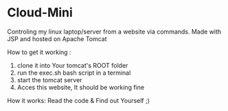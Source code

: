 # Cloud-Mini
Controling my linux laptop/server from a website via commands. Made with JSP and hosted on Apache Tomcat

How to get it working :
1. clone it into Your tomcat's ROOT folder
2. run the exec.sh bash script in a terminal
3. start the tomcat server
4. Acces this website, It should be working fine

How it works: 
  Read the code & Find out Yourself ;)
